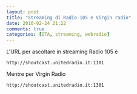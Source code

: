 ```yaml
---
layout: post
title: "Streaming di Radio 105 e Virgin radio"
date: 2010-02-24 21:22
comments: true
categories: [ITA, streaming, webradio]
---
```


L'URL per ascoltare in streaming Radio 105 è

    http://shoutcast.unitedradio.it:1101

Mentre per Virgin Radio

    http://shoutcast.unitedradio.it:1301
